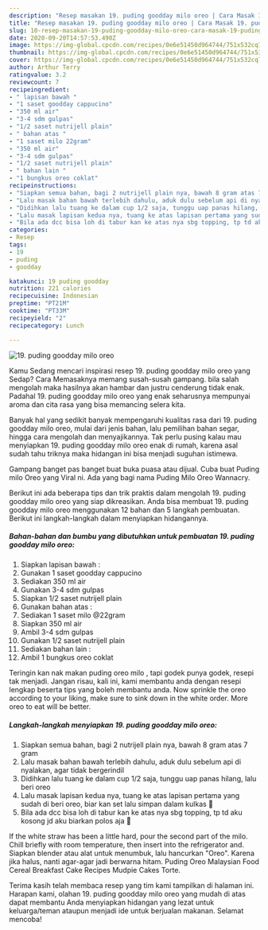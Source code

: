 ```yaml
---
description: "Resep masakan 19. puding goodday milo oreo | Cara Masak 19. puding goodday milo oreo Yang Enak dan Simpel"
title: "Resep masakan 19. puding goodday milo oreo | Cara Masak 19. puding goodday milo oreo Yang Enak dan Simpel"
slug: 10-resep-masakan-19-puding-goodday-milo-oreo-cara-masak-19-puding-goodday-milo-oreo-yang-enak-dan-simpel
date: 2020-09-20T14:57:53.490Z
image: https://img-global.cpcdn.com/recipes/0e6e51450d964744/751x532cq70/19-puding-goodday-milo-oreo-foto-resep-utama.jpg
thumbnail: https://img-global.cpcdn.com/recipes/0e6e51450d964744/751x532cq70/19-puding-goodday-milo-oreo-foto-resep-utama.jpg
cover: https://img-global.cpcdn.com/recipes/0e6e51450d964744/751x532cq70/19-puding-goodday-milo-oreo-foto-resep-utama.jpg
author: Arthur Terry
ratingvalue: 3.2
reviewcount: 7
recipeingredient:
- " lapisan bawah "
- "1 saset goodday cappucino"
- "350 ml air"
- "3-4 sdm gulpas"
- "1/2 saset nutrijell plain"
- " bahan atas "
- "1 saset milo 22gram"
- "350 ml air"
- "3-4 sdm gulpas"
- "1/2 saset nutrijell plain"
- " bahan lain "
- "1 bungkus oreo coklat"
recipeinstructions:
- "Siapkan semua bahan, bagi 2 nutrijell plain nya, bawah 8 gram atas 7 gram"
- "Lalu masak bahan bawah terlebih dahulu, aduk dulu sebelum api di nyalakan, agar tidak bergerindil"
- "Didihkan lalu tuang ke dalam cup 1/2 saja, tunggu uap panas hilang, lalu beri oreo"
- "Lalu masak lapisan kedua nya, tuang ke atas lapisan pertama yang sudah di beri oreo, biar kan set lalu simpan dalam kulkas 🤤"
- "Bila ada dcc bisa loh di tabur kan ke atas nya sbg topping, tp td aku kosong jd aku biarkan polos aja 😬"
categories:
- Resep
tags:
- 19
- puding
- goodday

katakunci: 19 puding goodday 
nutrition: 221 calories
recipecuisine: Indonesian
preptime: "PT21M"
cooktime: "PT33M"
recipeyield: "2"
recipecategory: Lunch

---
```



![19. puding goodday milo oreo](https://img-global.cpcdn.com/recipes/0e6e51450d964744/751x532cq70/19-puding-goodday-milo-oreo-foto-resep-utama.jpg)

Kamu Sedang mencari inspirasi resep 19. puding goodday milo oreo yang Sedap? Cara Memasaknya memang susah-susah gampang. bila salah mengolah maka hasilnya akan hambar dan justru cenderung tidak enak. Padahal 19. puding goodday milo oreo yang enak seharusnya mempunyai aroma dan cita rasa yang bisa memancing selera kita.

Banyak hal yang sedikit banyak mempengaruhi kualitas rasa dari 19. puding goodday milo oreo, mulai dari jenis bahan, lalu pemilihan bahan segar, hingga cara mengolah dan menyajikannya. Tak perlu pusing kalau mau menyiapkan 19. puding goodday milo oreo enak di rumah, karena asal sudah tahu triknya maka hidangan ini bisa menjadi suguhan istimewa.

Gampang banget pas banget buat buka puasa atau dijual. Cuba buat Puding milo Oreo yang Viral ni. Ada yang bagi nama Puding Milo Oreo Wannacry.


Berikut ini ada beberapa tips dan trik praktis dalam mengolah 19. puding goodday milo oreo yang siap dikreasikan. Anda bisa membuat 19. puding goodday milo oreo menggunakan 12 bahan dan 5 langkah pembuatan. Berikut ini langkah-langkah dalam menyiapkan hidangannya.

<!--inarticleads1-->

##### Bahan-bahan dan bumbu yang dibutuhkan untuk pembuatan 19. puding goodday milo oreo:

1. Siapkan  lapisan bawah :
1. Gunakan 1 saset goodday cappucino
1. Sediakan 350 ml air
1. Gunakan 3-4 sdm gulpas
1. Siapkan 1/2 saset nutrijell plain
1. Gunakan  bahan atas :
1. Sediakan 1 saset milo @22gram
1. Siapkan 350 ml air
1. Ambil 3-4 sdm gulpas
1. Gunakan 1/2 saset nutrijell plain
1. Sediakan  bahan lain :
1. Ambil 1 bungkus oreo coklat


Teringin kan nak makan puding oreo milo , tapi godek punya godek, resepi tak menjadi. Jangan risau, kali ini, kami membantu anda dengan resepi lengkap beserta tips yang boleh membantu anda. Now sprinkle the oreo according to your liking, make sure to sink down in the white order. More oreo to eat will be better. 

<!--inarticleads2-->

##### Langkah-langkah menyiapkan 19. puding goodday milo oreo:

1. Siapkan semua bahan, bagi 2 nutrijell plain nya, bawah 8 gram atas 7 gram
1. Lalu masak bahan bawah terlebih dahulu, aduk dulu sebelum api di nyalakan, agar tidak bergerindil
1. Didihkan lalu tuang ke dalam cup 1/2 saja, tunggu uap panas hilang, lalu beri oreo
1. Lalu masak lapisan kedua nya, tuang ke atas lapisan pertama yang sudah di beri oreo, biar kan set lalu simpan dalam kulkas 🤤
1. Bila ada dcc bisa loh di tabur kan ke atas nya sbg topping, tp td aku kosong jd aku biarkan polos aja 😬


If the white straw has been a little hard, pour the second part of the milo. Chill briefly with room temperature, then insert into the refrigerator and. Siapkan blender atau alat untuk menumbuk, lalu hancurkan &#34;Oreo&#34;. Karena jika halus, nanti agar-agar jadi berwarna hitam. Puding Oreo Malaysian Food Cereal Breakfast Cake Recipes Mudpie Cakes Torte. 

Terima kasih telah membaca resep yang tim kami tampilkan di halaman ini. Harapan kami, olahan 19. puding goodday milo oreo yang mudah di atas dapat membantu Anda menyiapkan hidangan yang lezat untuk keluarga/teman ataupun menjadi ide untuk berjualan makanan. Selamat mencoba!
